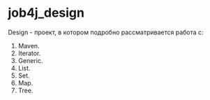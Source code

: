 # job4j_design

Design - проект, в котором подробно рассматривается работа с:
1. Maven. 
2. Iterator. 
3. Generic. 
4. List. 
5. Set. 
6. Map. 
7. Tree.